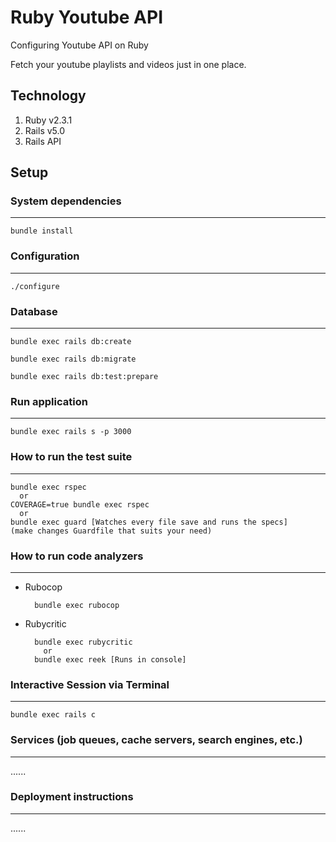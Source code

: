 Ruby Youtube API
=========

Configuring Youtube API on Ruby

Fetch your youtube playlists and videos just in one place.

## Technology

1. Ruby v2.3.1
2. Rails v5.0
3. Rails API

## Setup
### System dependencies
---------------------------------------------------

    bundle install

### Configuration
---------------------------------------------------

    ./configure

### Database
---------------------------------------------------

    bundle exec rails db:create

    bundle exec rails db:migrate

    bundle exec rails db:test:prepare

### Run application
---------------------------------------------------

    bundle exec rails s -p 3000

### How to run the test suite
---------------------------------------------------

    bundle exec rspec
      or
    COVERAGE=true bundle exec rspec
      or
    bundle exec guard [Watches every file save and runs the specs]
    (make changes Guardfile that suits your need)

### How to run code analyzers
---------------------------------------------------

* Rubocop

        bundle exec rubocop

* Rubycritic

        bundle exec rubycritic
          or
        bundle exec reek [Runs in console]

### Interactive Session via Terminal
---------------------------------------------------

    bundle exec rails c

### Services (job queues, cache servers, search engines, etc.)
---------------------------------------------------

  ......

### Deployment instructions
---------------------------------------------------

  ......

